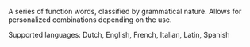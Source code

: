A series of function words, classified by grammatical nature. Allows for personalized combinations depending on the use.

Supported languages: Dutch, English, French, Italian, Latin, Spanish
